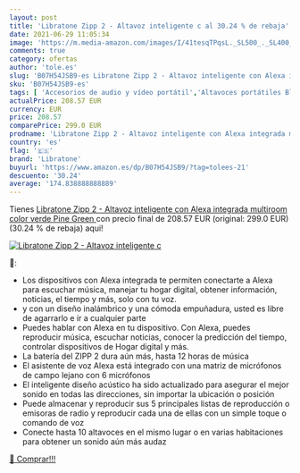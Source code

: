 ```yaml
---
layout: post
title: 'Libratone Zipp 2 - Altavoz inteligente c al 30.24 % de rebaja'
date: 2021-06-29 11:05:34
image: 'https://m.media-amazon.com/images/I/41tesqTPqsL._SL500_._SL400_.jpg'
comments: true
category: ofertas
author: 'tole.es'
slug: 'B07H54JSB9-es Libratone Zipp 2 - Altavoz inteligente con Alexa integrada...'
sku: 'B07H54JSB9-es'
tags: [ 'Accesorios de audio y vídeo portátil','Altavoces portátiles Bluetooth','Altavoces portátiles y altavoces con puerto dock','Audio y vídeo portátil','Electrónica','alexa','libratone', ]
actualPrice: 208.57 EUR
currency: EUR
price: 208.57
comparePrice: 299.0 EUR
prodname: 'Libratone Zipp 2 - Altavoz inteligente con Alexa integrada multiroom  color verde  Pine Green '
country: 'es'
flag: '🇪🇸'
brand: 'Libratone'
buyurl: 'https://www.amazon.es/dp/B07H54JSB9/?tag=tolees-21'
descuento: '30.24'
average: '174.838888888889'
---
```


Tienes [Libratone Zipp 2 - Altavoz inteligente con Alexa integrada multiroom  color verde  Pine Green ](https://www.amazon.es/dp/B07H54JSB9/?tag=tolees-21) con precio final de  208.57 EUR (original: 299.0 EUR) (30.24 %  de rebaja) aqui!

[![Libratone Zipp 2 - Altavoz inteligente c](https://m.media-amazon.com/images/I/41tesqTPqsL._SL500_._SL400_.jpg)](https://www.amazon.es/dp/B07H54JSB9/?tag=tolees-21)

🔎:

- Los dispositivos con Alexa integrada te permiten conectarte a Alexa para escuchar música, manejar tu hogar digital, obtener información, noticias, el tiempo y más, solo con tu voz.
- y con un diseño inalámbrico y una cómoda empuñadura, usted es libre de agarrarlo e ir a cualquier parte
- Puedes hablar con Alexa en tu dispositivo. Con Alexa, puedes reproducir música, escuchar noticias, conocer la predicción del tiempo, controlar dispositivos de Hogar digital y más.
- La batería del ZIPP 2 dura aún más, hasta 12 horas de música
- El asistente de voz Alexa está integrado con una matriz de micrófonos de campo lejano con 6 micrófonos
- El inteligente diseño acústico ha sido actualizado para asegurar el mejor sonido en todas las direcciones, sin importar la ubicación o posición
- Puede almacenar y reproducir sus 5 principales listas de reproducción o emisoras de radio y reproducir cada una de ellas con un simple toque o comando de voz
- Conecte hasta 10 altavoces en el mismo lugar o en varias habitaciones para obtener un sonido aún más audaz

[🛒 Comprar!!!](https://www.amazon.es/dp/B07H54JSB9/?tag=tolees-21)
